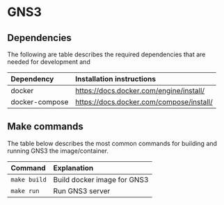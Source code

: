 # GNS3

## Dependencies

The following are table describes the required dependencies that are needed
for development and 

|Dependency|Installation instructions|
|:---------|:--------------------------|
| docker |https://docs.docker.com/engine/install/ |
| docker-compose |https://docs.docker.com/compose/install/ |

## Make commands

The table below describes the most common commands for building and
running GNS3 the image/container.

|Command|Explanation|
|:--------|:--------|
| ```make build``` | Build docker image for GNS3 |
|```make run```| Run GNS3 server |